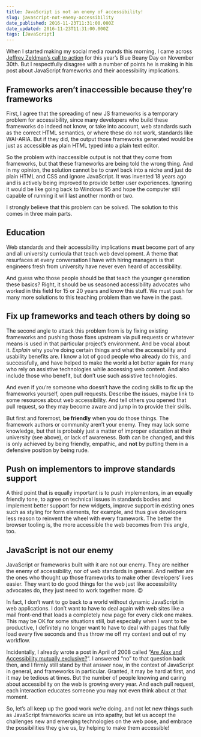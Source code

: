 ```yaml
---
title: JavaScript is not an enemy of accessibility!
slug: javascript-not-enemy-accessibility
date_published: 2016-11-23T11:31:00.000Z
date_updated: 2016-11-23T11:31:00.000Z
tags: [JavaScript]
---
```


When I started making my social media rounds this morning, I came across [Jeffrey Zeldman&#8217;s call to action](http://www.zeldman.com/2016/11/22/year-ever-blue-beanie-day-matters/) for this year&#8217;s Blue Beany Day on November 30th. But I respectfully disagree with a number of points he is making in his post about JavaScript frameworks and their accessibility implications.

## Frameworks aren&#8217;t inaccessible because they&#8217;re frameworks

First, I agree that the spreading of new JS frameworks is a temporary problem for accessibility, since many developers who build these frameworks do indeed not know, or take into account, web standards such as the correct HTML semantics, or where these do not work, standards like WAI-ARIA. But if they did, the output those frameworks generated would be just as accessible as plain HTML typed into a plain text editor.

So the problem with inaccessible output is not that they come from frameworks, but that these frameworks are being told the wrong thing. And in my opinion, the solution cannot be to crawl back into a niche and just do plain HTML and CSS and ignore JavaScript. It was invented 18 years ago and is actively being improved to provide better user experiences. Ignoring it would be like going back to Windows 95 and hope the computer still capable of running it will last another month or two.

I strongly believe that this problem can be solved. The solution to this comes in three main parts.

## Education

Web standards and their accessibility implications **must** become part of any and all university curricula that teach web development. A theme that resurfaces at every conversation I have with hiring managers is that engineers fresh from university have never even heard of accessibility.

And guess who those people should be that teach the younger generation these basics? Right, it should be us seasoned accessibility advocates who worked in this field for 15 or 20 years and know this stuff. We must push for many more solutions to this teaching problem than we have in the past.

## Fix up frameworks and teach others by doing so

The second angle to attack this problem from is by fixing existing frameworks and pushing those fixes upstream via pull requests or whatever means is used in that particular project&#8217;s environment. And be vocal about it. *Explain* why you&#8217;re doing certain things and what the accessibility and usability benefits are. I know a lot of good people who already do this, and successfully, and have helped to make the world a lot better again for many who rely on assistive technologies while accessing web content. And also include those who benefit, but don&#8217;t use such assistive technologies.

And even if you&#8217;re someone who doesn&#8217;t have the coding skills to fix up the frameworks yourself, open pull requests. Describe the issues, maybe link to some resources about web accessibility. And tell others you opened that pull request, so they may become aware and jump in to provide their skills.

But first and foremost, **be friendly** when you do those things. The framework authors or community aren&#8217;t your enemy. They may lack some knowledge, but that is probably just a matter of improper education at their university (see above), or lack of awareness. Both can be changed, and this is only achieved by being friendly, empathic, and **not** by putting them in a defensive position by being rude.

## Push on implementors to improve standards support

A third point that is equally important is to push implementors, in an equally friendly tone, to agree on technical issues in standards bodies and implement better support for new widgets, improve support in existing ones such as styling for form elements, for example, and thus give developers less reason to reinvent the wheel with every framework. The better the browser tooling is, the more accessible the web becomes from this angle, too.

## JavaScript is not our enemy

JavaScript or frameworks built with it are not our enemy. They are neither the enemy of accessibility, nor of web standards in general. And neither are the ones who thought up those frameworks to make other developers&#8217; lives easier. They want to do good things for the web just like accessibility advocates do, they just need to work together more. 😉

In fact, I don&#8217;t want to go back to a world without dynamic JavaScript in web applications. I don&#8217;t want to have to deal again with web sites like a mail front-end that loads a completely new page for every click one makes. This may be OK for some situations still, but especially when I want to be productive, I definitely no longer want to have to deal with pages that fully load every five seconds and thus throw me off my context and out of my workflow.

Incidentally, I already wrote a post in April of 2008 called &#8220;[Are Ajax and Accessibility mutually exclusive?](https://www.marcozehe.de/2008/04/29/are-ajax-and-accessibility-mutually-exclusive/)&#8220;. I answered &#8220;no&#8221; to that question back then, and I firmly still stand by that answer now, in the context of JavaScript in general, and frameworks in particular. Granted, it may be hard at first, and it may be tedious at times. But the number of people knowing and caring about accessibility on the web is growing every year. And each pull request, each interaction educates someone you may not even think about at that moment.

So, let&#8217;s all keep up the good work we&#8217;re doing, and not let new things such as JavaScript frameworks scare us into apathy, but let us accept the challenges new and emerging technologies on the web pose, and embrace the possibilities they give us, by helping to make them accessible!
